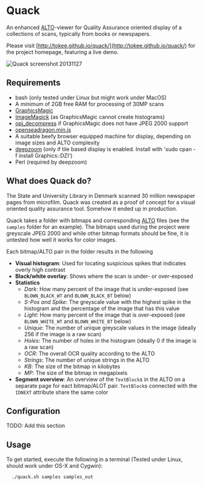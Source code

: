 # Quack

An enhanced [ALTO](http://www.loc.gov/standards/alto/)-viewer for Quality Assurance oriented display of a collections of scans, typically from books or newspapers.

Please visit  [http://tokee.github.io/quack/](http://tokee.github.io/quack/) for the project homepage, featuring a live demo.


![Quack screenshot 20131127](docs/quack_20131127_8bit.png)

## Requirements

 * bash (only tested under Linux but might work under MacOS)
 * A minimum of 2GB free RAM for processing of 30MP scans
 * [GraphicsMagic](http://www.graphicsmagick.org/)
 * [ImageMagick](http://www.imagemagick.org) (as GraphicsMagic cannot create histograms)
 * [opj_decompress](https://manpages.debian.org/unstable/libopenjp2-tools/opj_decompress.1.en.html) if GraphicsMagic does not have JPEG 2000 support
 * [openseadragon.min.js](http://openseadragon.github.io/)
 * A suitable beefy browser equipped machine for display, depending on image sizes and ALTO complexity
 * [deepzoom](http://search.cpan.org/~drrho/Graphics-DZI-0.05/script/deepzoom) (only if tile based display is enabled. Install with 'sudo cpan -f install Graphics::DZI')
  * Perl (required by deepzoom)

## What does Quack do?

The State and University Library in Denmark scanned 30 million newspaper pages from microfilm. Quack was created as a proof of concept for a visual oriented quality assurance tool. Somehow it ended up in production.

Quack takes a folder with bitmaps and corresponding [ALTO](https://en.wikipedia.org/wiki/ALTO_(XML)) files (see the `samples` folder for an example). The bitmaps used during the project were greyscale JPEG 2000 and while other bitmap formats should be fine, it is untested how well it works for color images.

Each bitmap/ALTO pair in the folder results in the following

 * **Visual histogram**: Used for locating suspicious spikes that indicates overly high contrast
 * **Black/white overlay**: Shows where the scan is under- or over-exposed
 * **Statistics**
   * *Dark*: How many percent of the image that is under-exposed (see `BLOWN_BLACK_WT` and `BLOWN_BLACK_BT` below)
   * *S-Pos and Spike*: The greyscale value with the highest spike in the histogram and the percentage of the image that has this value
   * *Light*: How many percent of the image that is over-exposed (see `BLOWN_WHITE_WT` and `BLOWN_WHITE_BT` below)
   * *Unique*: The number of unique greyscale values in the image (ideally 256 if the image is a raw scan)
   * *Holes*: The number of holes in the histogram (ideally 0 if the image is a raw scan)
   * *OCR*: The overall OCR quality according to the ALTO
   * *Strings*: The number of unique strings in the ALTO
   * *KB*: The size of the bitmap in kilobytes
   * *MP*: The size of the bitmap in megapixels
 * **Segment overview**: An overview of the `TextBlock`s in the ALTO on a separate page for eact bitmap/ALOT pair. `TextBlock`s connected with the `IDNEXT` attribute share the same color

## Configuration

TODO: Add this section

## Usage

To get started, execute the following in a terminal (Tested under Linux, should work under OS-X and Cygwin):

```
  ./quack.sh samples samples_out
```
